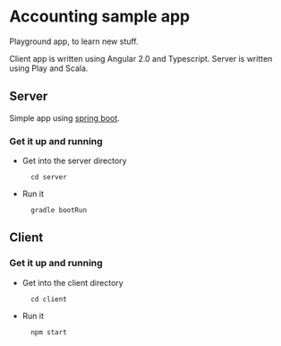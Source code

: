 # Accounting sample app

Playground app, to learn new stuff.

Client app is written using Angular 2.0 and Typescript.
Server is written using Play and Scala.

## Server

Simple app using [spring boot][1].

[1]: http://projects.spring.io/spring-boot/

### Get it up and running

* Get into the server directory

		cd server

* Run it

		gradle bootRun

## Client

### Get it up and running

* Get into the client directory

		cd client

* Run it

		npm start
